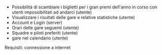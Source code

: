 - Possibilità di scambiare i biglietti per i gran premi dell'anno in corso con utenti impossibilitati ad andarci (utente)
- Visualizzare i risultati delle gare e relative statistiche (utente)
- Account e Login (server)
- Orari delle gare seguenti (utente)
- Squadre e piloti preferiti (utente)
- gare nel calendario (utente)

Requisiti:
connessione a internet
